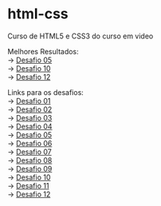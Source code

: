 # html-css
 Curso de HTML5 e CSS3 do curso em video

Melhores Resultados: <br>
-> <a href="modulo01/desafios/d005" target="_blank">Desafio 05</a><br>
-> <a href="modulo02/desafios/d010" target="_blank">Desafio 10</a><br>
-> <a href="modulo03/desafios/d012" target="_blank">Desafio 12</a><br>

Links para os desafios: <br>
-> <a href="modulo01/desafios/d001" target="_blank">Desafio 01</a><br>
-> <a href="modulo01/desafios/d002" target="_blank">Desafio 02</a><br>
-> <a href="modulo01/desafios/d003" target="_blank">Desafio 03</a><br>
-> <a href="modulo01/desafios/d004" target="_blank">Desafio 04</a><br>
-> <a href="modulo01/desafios/d005" target="_blank">Desafio 05</a><br>
-> <a href="modulo01/desafios/d006" target="_blank">Desafio 06</a><br>
-> <a href="modulo01/desafios/d007" target="_blank">Desafio 07</a><br>
-> <a href="modulo01/desafios/d008" target="_blank">Desafio 08</a><br>
-> <a href="modulo01/desafios/d009" target="_blank">Desafio 09</a><br>
-> <a href="modulo02/desafios/d010" target="_blank">Desafio 10</a><br>
-> <a href="modulo02/desafios/d011" target="_blank">Desafio 11</a><br>
-> <a href="modulo03/desafios/d012" target="_blank">Desafio 12</a>